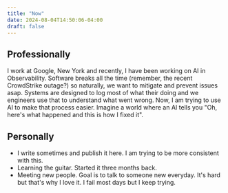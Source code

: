 ```yaml
---
title: "Now"
date: 2024-08-04T14:50:06-04:00
draft: false
---
```


## Professionally

I work at Google, New York and recently, I have been working on AI in Observability. Software breaks all the time (remember, the recent CrowdStrike outage?) so naturally, we want to mitigate and prevent issues asap. Systems are designed to log most of what their doing and we engineers use that to understand what went wrong. Now, I am trying to use AI to make that process easier. Imagine a world where an AI tells you "Oh, here's what happened and this is how I fixed it". 

## Personally

* I write sometimes and publish it here. I am trying to be more consistent with this.
* Learning the guitar. Started it three months back.
* Meeting new people. Goal is to talk to someone new everyday. It's hard but that's why I love it. I fail most days but I keep trying.